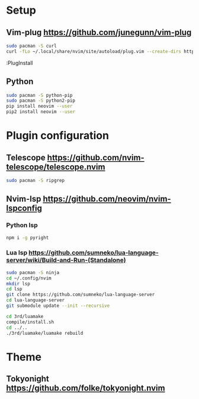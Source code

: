 # Setup

## Vim-plug https://github.com/junegunn/vim-plug

``` sh
sudo pacman -S curl
curl -fLo ~/.local/share/nvim/site/autoload/plug.vim --create-dirs https://raw.githubusercontent.com/junegunn/vim-plug/master/plug.vim
```

:PlugInstall </br>

## Python

``` sh
sudo pacman -S python-pip
sudo pacman -S python2-pip
pip install neovim --user
pip2 install neovim --user
```

# Plugin configuration
## Telescope https://github.com/nvim-telescope/telescope.nvim

``` sh
sudo pacman -S ripgrep
```

## Nvim-lsp https://github.com/neovim/nvim-lspconfig

### Python lsp

``` sh
npm i -g pyright
```

### Lua lsp https://github.com/sumneko/lua-language-server/wiki/Build-and-Run-(Standalone)

``` sh
sudo pacman -S ninja
cd ~/.config/nvim
mkdir lsp
cd lsp
git clone https://github.com/sumneko/lua-language-server
cd lua-language-server
git submodule update --init --recursive

cd 3rd/luamake
compile/install.sh
cd ../..
./3rd/luamake/luamake rebuild
```

# Theme

## Tokyonight https://github.com/folke/tokyonight.nvim
